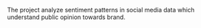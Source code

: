 The project analyze sentiment patterns in social media data which understand public opinion towards brand.
